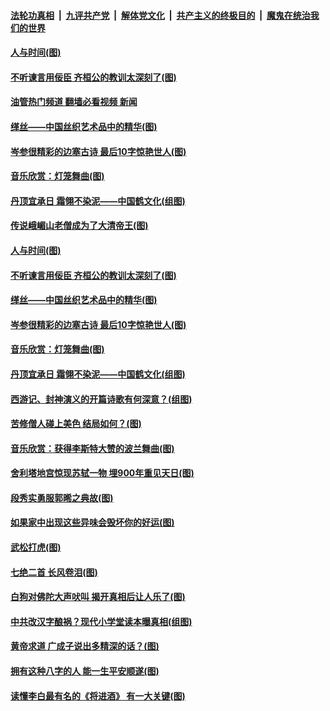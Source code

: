 ####  [法轮功真相](../../../../basic/blob/master/README.md?t=06260201) &nbsp;|&nbsp; [九评共产党](../../../../9ping.md/blob/master/README.md?t=06260201) &nbsp;|&nbsp; [解体党文化](../../../../jtdwh.md/blob/master/README.md?t=06260201)  &nbsp;|&nbsp; [共产主义的终极目的](../../../../gczydzjmd.md/blob/master/README.md?t=06260201) &nbsp;|&nbsp; [魔鬼在统治我们的世界](../../../../mgztzwmdsj.md/blob/master/README.md?t=06260201) 

#### [人与时间(图)](../pages/p7/1010134.md?t=06260201) 

#### [不听谏言用佞臣 齐桓公的教训太深刻了(图)](../pages/p7/1009575.md?t=06260201) 

#### [油管热门频道 翻墙必看视频 新闻](http://45.76.130.85:81/youtube.html?06260201)

#### [缂丝——中国丝织艺术品中的精华(图)](../pages/p7/1006411.md?t=06260201) 

#### [岑参很精彩的边塞古诗 最后10字惊艳世人(图)](../pages/p7/1001667.md?t=06260201) 

#### [音乐欣赏：灯笼舞曲(图)](../pages/p7/1009624.md?t=06260201) 

#### [丹顶宜承日 霜翎不染泥——中国鹤文化(组图)](../pages/p7/1008383.md?t=06260201) 

#### [传说峨嵋山老僧成为了大清帝王(图)](../pages/p7/1009730.md?t=06260201) 

#### [人与时间(图)](../pages/p7/1010134.md?t=06260201) 

#### [不听谏言用佞臣 齐桓公的教训太深刻了(图)](../pages/p7/1009575.md?t=06260201) 

#### [缂丝——中国丝织艺术品中的精华(图)](../pages/p7/1006411.md?t=06260201) 

#### [岑参很精彩的边塞古诗 最后10字惊艳世人(图)](../pages/p7/1001667.md?t=06260201) 

#### [音乐欣赏：灯笼舞曲(图)](../pages/p7/1009624.md?t=06260201) 

#### [丹顶宜承日 霜翎不染泥——中国鹤文化(组图)](../pages/p7/1008383.md?t=06260201) 

#### [西游记、封神演义的开篇诗歌有何深意？(组图)](../pages/p7/1008687.md?t=06260201) 

#### [苦修僧人碰上美色 结局如何？(图)](../pages/p7/1009729.md?t=06260201) 

#### [音乐欣赏：获得李斯特大赞的波兰舞曲(图)](../pages/p7/1009582.md?t=06260201) 

#### [舍利塔地宫惊现苏轼一物 埋900年重见天日(图)](../pages/p7/1008917.md?t=06260201) 

#### [段秀实勇服郭晞之典故(图)](../pages/p7/1009835.md?t=06260201) 

#### [如果家中出现这些异味会毁坏你的好运(图)](../pages/p7/1008764.md?t=06260201) 

#### [武松打虎(图)](../pages/p7/1009627.md?t=06260201) 

#### [七绝二首 长风卷泪(图)](../pages/p7/1009799.md?t=06260201) 

#### [白狗对佛陀大声吠叫 揭开真相后让人乐了(图)](../pages/p7/1008588.md?t=06260201) 

#### [中共改汉字酿祸？现代小学堂读本曝真相(组图)](../pages/p7/1009321.md?t=06260201) 

#### [黄帝求道 广成子说出多精深的话？(图)](../pages/p7/1009726.md?t=06260201) 

#### [拥有这种八字的人 能一生平安顺遂(图)](../pages/p7/1004532.md?t=06260201) 

#### [读懂李白最有名的《将进酒》 有一大关键(图)](../pages/p7/1007136.md?t=06260201) 

<img src='http://gfw-breaker.win/goodnews/indexes/p7.md' width='0px' height='0px'/>
